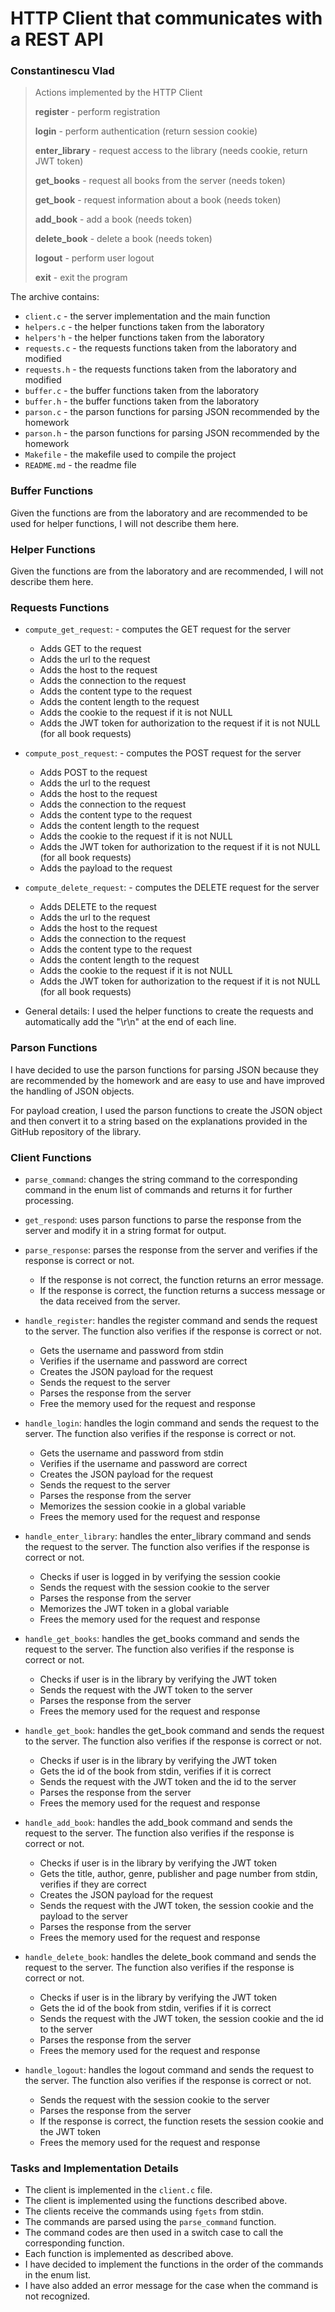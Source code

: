 # HTTP Client that communicates with a REST API

### Constantinescu Vlad

> Actions implemented by the HTTP Client
> 
> **register** - perform registration
>
> **login** - perform authentication (return session cookie)
>
> **enter_library** - request access to the library (needs cookie, return JWT token)
> 
> **get_books** - request all books from the server (needs token)
> 
> **get_book** - request information about a book (needs token)
> 
> **add_book** - add a book (needs token)
> 
> **delete_book** - delete a book (needs token)
> 
> **logout** - perform user logout
> 
> **exit** - exit the program

The archive contains:

- `client.c` - the server implementation and the main function
- `helpers.c` - the helper functions taken from the laboratory
- `helpers'h` - the helper functions taken from the laboratory
- `requests.c` - the requests functions taken from the laboratory and modified
- `requests.h` - the requests functions taken from the laboratory and modified
- `buffer.c` - the buffer functions taken from the laboratory
- `buffer.h` - the buffer functions taken from the laboratory
- `parson.c` - the parson functions for parsing JSON recommended by the homework
- `parson.h` - the parson functions for parsing JSON recommended by the homework
- `Makefile` - the makefile used to compile the project
- `README.md` - the readme file

### Buffer Functions
Given the functions are from the laboratory and are recommended to be used for helper functions, I will
not describe them here.

### Helper Functions
Given the functions are from the laboratory and are recommended, I will
not describe them here.

### Requests Functions
- `compute_get_request`: - computes the GET request for the server
    - Adds GET to the request
    - Adds the url to the request
    - Adds the host to the request
    - Adds the connection to the request
    - Adds the content type to the request
    - Adds the content length to the request
    - Adds the cookie to the request if it is not NULL
    - Adds the JWT token for authorization to the request if it is not NULL (for all book requests)
  

- `compute_post_request`: - computes the POST request for the server
    - Adds POST to the request
    - Adds the url to the request
    - Adds the host to the request
    - Adds the connection to the request
    - Adds the content type to the request
    - Adds the content length to the request
    - Adds the cookie to the request if it is not NULL
    - Adds the JWT token for authorization to the request if it is not NULL (for all book requests)
    - Adds the payload to the request

  
- `compute_delete_request`: - computes the DELETE request for the server
    - Adds DELETE to the request
    - Adds the url to the request
    - Adds the host to the request
    - Adds the connection to the request
    - Adds the content type to the request
    - Adds the content length to the request
    - Adds the cookie to the request if it is not NULL
    - Adds the JWT token for authorization to the request if it is not NULL (for all book requests)

 
- General details: I used the helper functions to create the requests and automatically
add the "\r\n" at the end of each line.

### Parson Functions

I have decided to use the parson functions for parsing JSON because they are
recommended by the homework and are easy to use and have improved the handling
of JSON objects.

For payload creation, I used the parson functions to create the JSON object and
then convert it to a string based on the explanations provided in the GitHub
repository of the library.

### Client Functions

- `parse_command`: changes the string command to the corresponding command
in the enum list of commands and returns it for further processing.


- `get_respond`: uses parson functions to parse the response from the server
and modify it in a string format for output.


- `parse_response`: parses the response from the server and verifies if the
response is correct or not.
  - If the response is not correct, the function
  returns an error message.
  - If the response is correct, the function returns
  a success message or the data received from the server.


- `handle_register`: handles the register command and sends the request to the
server. The function also verifies if the response is correct or not.
  - Gets the username and password from stdin
  - Verifies if the username and password are correct
  - Creates the JSON payload for the request
  - Sends the request to the server
  - Parses the response from the server
  - Free the memory used for the request and response


- `handle_login`: handles the login command and sends the request to the server.
The function also verifies if the response is correct or not.
  - Gets the username and password from stdin
  - Verifies if the username and password are correct
  - Creates the JSON payload for the request
  - Sends the request to the server
  - Parses the response from the server
  - Memorizes the session cookie in a global variable
  - Frees the memory used for the request and response


- `handle_enter_library`: handles the enter_library command and sends the request
to the server. The function also verifies if the response is correct or not.
  - Checks if user is logged in by verifying the session cookie
  - Sends the request with the session cookie to the server
  - Parses the response from the server
  - Memorizes the JWT token in a global variable
  - Frees the memory used for the request and response


- `handle_get_books`: handles the get_books command and sends the request to the
server. The function also verifies if the response is correct or not.
  - Checks if user is in the library by verifying the JWT token
  - Sends the request with the JWT token to the server
  - Parses the response from the server
  - Frees the memory used for the request and response


- `handle_get_book`: handles the get_book command and sends the request to the
server. The function also verifies if the response is correct or not.
  - Checks if user is in the library by verifying the JWT token
  - Gets the id of the book from stdin, verifies if it is correct
  - Sends the request with the JWT token and the id to the server
  - Parses the response from the server
  - Frees the memory used for the request and response


- `handle_add_book`: handles the add_book command and sends the request to the
server. The function also verifies if the response is correct or not.
  - Checks if user is in the library by verifying the JWT token
  - Gets the title, author, genre, publisher and page number from stdin, verifies if they are correct
  - Creates the JSON payload for the request
  - Sends the request with the JWT token, the session cookie and the payload to the server
  - Parses the response from the server
  - Frees the memory used for the request and response


- `handle_delete_book`: handles the delete_book command and sends the request to the
server. The function also verifies if the response is correct or not.
  - Checks if user is in the library by verifying the JWT token
  - Gets the id of the book from stdin, verifies if it is correct
  - Sends the request with the JWT token, the session cookie and the id to the server
  - Parses the response from the server
  - Frees the memory used for the request and response


- `handle_logout`: handles the logout command and sends the request to the
server. The function also verifies if the response is correct or not.
  - Sends the request with the session cookie to the server
  - Parses the response from the server
  - If the response is correct, the function resets the session cookie and the JWT token
  - Frees the memory used for the request and response


### Tasks and Implementation Details
- The client is implemented in the `client.c` file.
- The client is implemented using the functions described above.
- The clients receive the commands using `fgets` from stdin.
- The commands are parsed using the `parse_command` function.
- The command codes are then used in a switch case to call the corresponding function.
- Each function is implemented as described above.
- I have decided to implement the functions in the order of the commands in the enum list.
- I have also added an error message for the case when the command is not recognized.